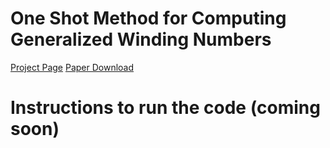 # One Shot Method for Computing Generalized Winding Numbers

[Project Page](https://martenscedric.github.io/academic-page/publications/1s_wn.html)
[Paper Download](https://www-labs.iro.umontreal.ca/~bmpix/one_shot/gwn.pdf)

# Instructions to run the code (coming soon)
